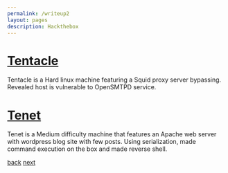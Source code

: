 ```yaml
---
permalink: /writeup2
layout: pages
description: Hackthebox
---
```



# [Tentacle](/tentacle)

Tentacle is a Hard linux machine featuring a Squid proxy server bypassing. Revealed host is vulnerable to OpenSMTPD service.

# [Tenet](/tenet)

Tenet is a Medium difficulty machine that features an Apache web server with wordpress blog site with few posts. Using serialization, made command execution on the box and made reverse shell.

[back](/) [next](/writeup)